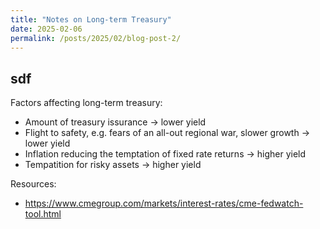 ```yaml
---
title: "Notes on Long-term Treasury"
date: 2025-02-06
permalink: /posts/2025/02/blog-post-2/
---
```


sdf
--
Factors affecting long-term treasury:
- Amount of treasury issurance -> lower yield
- Flight to safety, e.g. fears of an all-out regional war, slower growth -> lower yield
- Inflation reducing the temptation of fixed rate returns -> higher yield 
- Tempatition for risky assets -> higher yield

Resources: 
- https://www.cmegroup.com/markets/interest-rates/cme-fedwatch-tool.html
